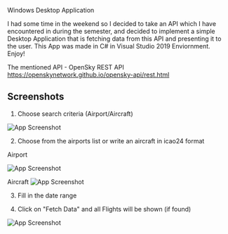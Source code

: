
Windows Desktop Application

I had some time in the weekend so I decided to take an API which I have encountered in during the semester, and decided to implement a simple Desktop Application that is fetching data from this API and presenting it to the user.
This App was made in C# in Visual Studio 2019 Enviornment.
Enjoy!

The mentioned API - OpenSky REST API
https://openskynetwork.github.io/opensky-api/rest.html



## Screenshots

1. Choose search criteria (Airport/Aircraft)

![App Screenshot](https://imgtr.ee/images/2023/07/15/404b77d2b2b01b4a07f6362cfc7ef50b.jpeg)

2. Choose from the airports list or write an aircraft in icao24 format

Airport

![App Screenshot](https://imgtr.ee/images/2023/07/15/418e89a51bc520ebc1727086759c7b55.jpeg)

Aircraft
![App Screenshot](https://imgtr.ee/images/2023/07/15/e6cfc0a218ae0f337c094b784a783636.jpeg)

3. Fill in the date range

4. Click on "Fetch Data" and all Flights will be shown (if found)

![App Screenshot](https://imgtr.ee/images/2023/07/15/b480d687c132a0b9bcf7b9b8a1c90211.jpeg)
